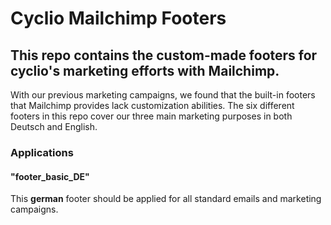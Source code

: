 #  Cyclio Mailchimp Footers

## This repo contains the custom-made footers for cyclio's marketing efforts with Mailchimp.

With our previous marketing campaigns, we found that the built-in footers that Mailchimp provides lack customization abilities. The six different footers in this repo cover our three main marketing purposes in both Deutsch and English.

### Applications

#### "footer_basic_DE"
This **german** footer should be applied for all standard emails and marketing campaigns.



